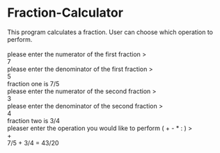 # Fraction-Calculator
This program calculates  a fraction. User can choose which operation to perform.</br>
</br>
please enter the numerator of the first fraction > </br>
7</br>
please enter the denominator of the first fraction > </br>
5</br>
fraction one is 7/5</br>
please enter the numerator of the second fraction > </br>
3</br>
please enter the denominator of the second fraction > </br>
4</br>
fraction two is 3/4</br>
pleaser enter the operation you would like to perform ( + - * : ) > </br>
+</br>
7/5 + 3/4 = 43/20</br>

